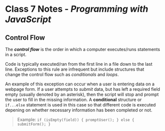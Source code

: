 # Class 7 Notes - *Programming with JavaScript*

## Control Flow

The ***control flow*** is the order in which a computer executes/runs statements in a script. 

Code is typically executed/ran from the first line in a file down to the last line. Exceptions to this rule are infrequent but include structures that change the control flow such as *conditionals* and *loops*.

An example of this exception can occur when a user is entering data on a webpage form. If a user attempts to *submit* data, but has left a required field empty (usually denoted by an asterisk), then the script will stop and prompt the user to fill in the missing information. A **conditional** structure or `if...else` statement is used in this case so that different code is executed depening on whether necessary information has been completed or not. 

> Example: 
`if (isEmpty(field)) {
    promptUser();
} else {
    submitForm();
}`